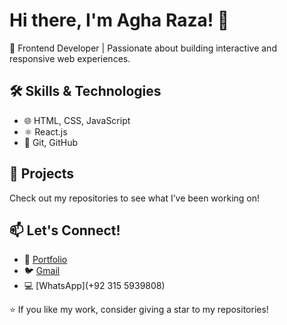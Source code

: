 # Hi there, I'm Agha Raza! 👋

🚀 Frontend Developer | Passionate about building interactive and responsive web experiences.

## 🛠 Skills & Technologies
- 🌐 HTML, CSS, JavaScript
- ⚛️ React.js
- 🔧 Git, GitHub

## 📌 Projects
Check out my repositories to see what I’ve been working on! 

## 📫 Let's Connect!
- 💼 [Portfolio](agharaza)
- 🐦 [Gmail](rh07386421@gmail.com)
- 💻 [WhatsApp](+92 315 5939808)

⭐ If you like my work, consider giving a star to my repositories!
